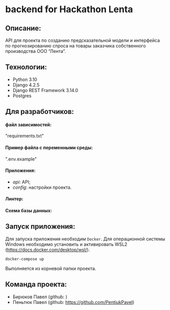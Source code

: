 # backend for Hackathon Lenta

## Описание:
API для проекта по созданию предсказательной модели и интерфейса по прогнозированию спроса на товары заказчика собственного производства ООО “Лента”.

## Технологии:
- Python 3.10
- Django 4.2.5
- Django REST Framework 3.14.0
- Postgres

## Для разработчиков:
#### файл зависимостей:
"requirements.txt"

#### Пример файла с переменными среды:
".env.example"

#### Приложения:
- _api_: API;
- _config_: настройки проекта.

#### Линтер:

#### Схема базы данных:

## Запуск приложения:
Для запуска приложения необходим `Docker`. Для операционной системы Windows необходимо установить и активировать WSL2 (https://docs.docker.com/desktop/wsl/).

```команды для запуска проекта
docker-compose up
```
Выполняется из корневой папки проекта.

## Команда проекта:
- Бирюков Павел (github: )
- Пеньтюк Павел (github: https://github.com/PentiukPavel)
